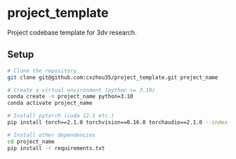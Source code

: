 # project_template

Project codebase template for 3dv research.

## Setup

```bash
# Clone the repository
git clone git@github.com:cxzhou35/project_template.git project_name

# Create a virtual environment (python >= 3.10)
conda create -n project_name python=3.10
conda activate project_name

# Install pytorch (cuda 12.1 etc.)
pip install torch==2.1.0 torchvision==0.16.0 torchaudio==2.1.0 --index-url https://download.pytorch.org/whl/cu121

# Install other dependencies
cd project_name
pip install -r requirements.txt
```
